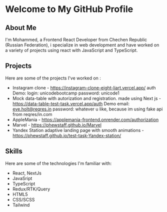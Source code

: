 # Welcome to My GitHub Profile

## About Me

I'm Mohammed, a Frontend React Developer from Chechen Republic (Russian Federation), i specialize in web development and have worked on a variety of projects using react with JavaScript and TypeScript. 

## Projects

Here are some of the projects I've worked on :

- Instagram clone - https://instagram-clone-eight-liart.vercel.app/ auth Demo: login: unicodebootcamp   password: unicode1
- Mock data-table with autorization and registration. made using Next js  - https://data-table-test-task.vercel.app/auth  Demo  email: eve.holt@reqres.in     password: whatever u like, because im using fake api from reqres/in.com 
- AppleMania - https://applemania-frontend.onrender.com/authorization
- Marvel - https://phewstaff.github.io/Marvel 
- Yandex Station adaptive landing page with smooth animations - https://phewstaff.github.io/test-task-Yandex-station/


## Skills

Here are some of the technologies I'm familiar with:

- React, NextJs
- JavaSript 
- TypeScript
- Redux/RTK/Query
- HTML5
- CSS/SCSS
- Tailwind

<!--
**phewstaff/phewstaff** is a ✨ _special_ ✨ repository because its `README.md` (this file) appears on your GitHub profile.




